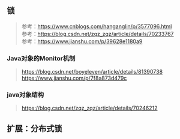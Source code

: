 ## 锁
> 参考：https://www.cnblogs.com/hanganglin/p/3577096.html  
> 参考：https://blog.csdn.net/zqz_zqz/article/details/70233767  
> 参考：https://www.jianshu.com/p/39628e1180a9

### Java对象的Monitor机制
> https://blog.csdn.net/boyeleven/article/details/81390738   
> https://www.jianshu.com/p/7f8a873d479c

### java对象结构
> https://blog.csdn.net/zqz_zqz/article/details/70246212


## 扩展：分布式锁